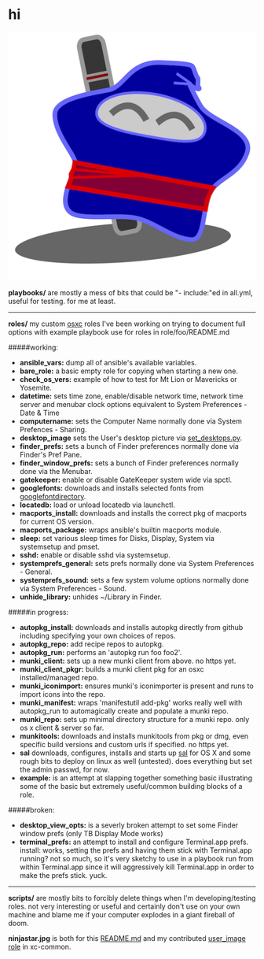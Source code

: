 hi
==

![ninjabong](ninjastar.jpg "ninjabong")

**playbooks/** are mostly a mess of bits that could be "- include:"ed in all.yml, useful for testing.  for me at least.

----------

**roles/** my custom [osxc](http://osxc.github.io) roles
I've been working on trying to document full options with example playbook use for roles in role/foo/README.md

#####working:
-   **ansible\_vars:** dump all of ansible's available variables.
-   **bare\_role:** a basic empty role for copying when starting a new one.
-   **check\_os\_vers:** example of how to test for Mt Lion or Mavericks or Yosemite.
-   **datetime:** sets time zone, enable/disable network time, network time server and menubar clock options equivalent to System Preferences - Date & Time
-   **computername:** sets the Computer Name normally done via System Prefences \- Sharing.
-   **desktop\_image** sets the User's desktop picture via [set_desktops.py](https://github.com/grahamgilbert/macscripts/set_desktops/set_desktops.py).
-   **finder\_prefs:** sets a bunch of Finder preferences normally done via Finder's Pref Pane.
-   **finder\_window\_prefs:**  sets a bunch of Finder preferences normally done via the Menubar.
-   **gatekeeper:** enable or disable GateKeeper system wide via spctl.
-   **googlefonts:** downloads and installs selected fonts from [googlefontdirectory](https://github.com/w0ng/googlefontdirectory).
-   **locatedb:** load or unload locatedb via launchctl.
-   **macports_install:** downloads and installs the correct pkg of macports for current OS version.
-   **macports_package:** wraps ansible's builtin macports module.
-   **sleep:** set various sleep times for Disks, Display, System via systemsetup and pmset.
-   **sshd:** enable or disable sshd via systemsetup.
-   **systemprefs\_general:** sets prefs normally done via System Preferences \- General.
-   **systemprefs\_sound:** sets a few system volume options normally done via System Preferences \- Sound.
-   **unhide\_library:** unhides ~/Library in Finder.

#####in progress:
-   **autopkg\_install:** downloads and installs autopkg directly from github including specifying your own choices of repos.
-   **autopkg\_repo:** add recipe repos to autopkg.
-   **autopkg\_run:** performs an 'autopkg run foo foo2'.
-   **munki\_client:** sets up a new munki client from above.  no https yet.
-   **munki\_client\_pkgr:** builds a munki client pkg for an osxc installed/managed repo.
-   **munki\_iconimport:** ensures munki's iconimporter is present and runs to import icons into the repo.
-   **munki\_manifest:** wraps 'manifestutil add-pkg' works really well with autopkg\_run to automagically create and populate a munki repo.
-   **munki\_repo:** sets up minimal directory structure for a munki repo.  only os x client & server so far.
-   **munkitools:** downloads and installs munkitools from pkg or dmg, even specific build versions and custom urls if specified.  no https yet.
-   **sal** downloads, configures, installs and starts up [sal](https://github.com/grahamgilbert/sal) for OS X and some rough bits to deploy on linux as well (untested).  does everything but set the admin passwd, for now.
-   **example:** is an attempt at slapping together something basic illustrating some of the basic but extremely useful/common building blocks of a role.

#####broken:
-   **desktop\_view\_opts:** is a severly broken attempt to set some Finder window prefs (only TB Display Mode works)
-   **terminal\_prefs:** an attempt to install and configure Terminal.app prefs.  install: works, setting the prefs and having them stick with Terminal.app running?  not so much, so it's very sketchy to use in a playbook run from within Terminal.app since it will aggressively kill Terminal.app in order to make the prefs stick.  yuck.

----------

**scripts/** are mostly bits to forcibly delete things when I'm developing/testing roles.  not very interesting or useful and certainly don't use on your own machine and blame me if your computer explodes in a giant fireball of doom.

**ninjastar.jpg** is both for this [README.md](README.md) and my contributed [user_image role](https://github.com/osxc/xc-common/tree/master/roles/user_image/) in xc-common.
